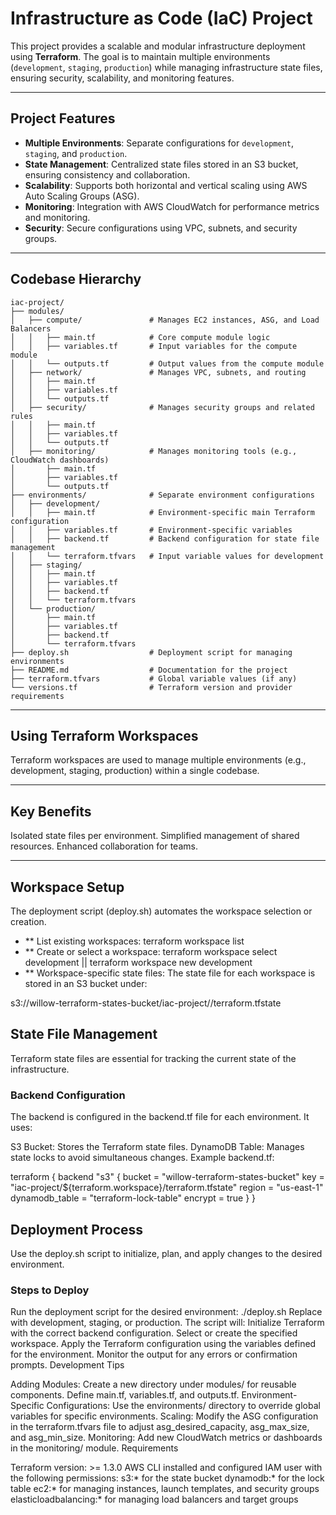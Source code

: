 # Infrastructure as Code (IaC) Project

This project provides a scalable and modular infrastructure deployment using **Terraform**. The goal is to maintain multiple environments (`development`, `staging`, `production`) while managing infrastructure state files, ensuring security, scalability, and monitoring features.

---

## Project Features

- **Multiple Environments**: Separate configurations for `development`, `staging`, and `production`.
- **State Management**: Centralized state files stored in an S3 bucket, ensuring consistency and collaboration.
- **Scalability**: Supports both horizontal and vertical scaling using AWS Auto Scaling Groups (ASG).
- **Monitoring**: Integration with AWS CloudWatch for performance metrics and monitoring.
- **Security**: Secure configurations using VPC, subnets, and security groups.

---

## Codebase Hierarchy

```plaintext
iac-project/
├── modules/
│   ├── compute/               # Manages EC2 instances, ASG, and Load Balancers
│   │   ├── main.tf            # Core compute module logic
│   │   ├── variables.tf       # Input variables for the compute module
│   │   └── outputs.tf         # Output values from the compute module
│   ├── network/               # Manages VPC, subnets, and routing
│   │   ├── main.tf
│   │   ├── variables.tf
│   │   └── outputs.tf
│   ├── security/              # Manages security groups and related rules
│   │   ├── main.tf
│   │   ├── variables.tf
│   │   └── outputs.tf
│   ├── monitoring/            # Manages monitoring tools (e.g., CloudWatch dashboards)
│       ├── main.tf
│       ├── variables.tf
│       └── outputs.tf
├── environments/              # Separate environment configurations
│   ├── development/
│   │   ├── main.tf            # Environment-specific main Terraform configuration
│   │   ├── variables.tf       # Environment-specific variables
│   │   ├── backend.tf         # Backend configuration for state file management
│   │   └── terraform.tfvars   # Input variable values for development
│   ├── staging/
│   │   ├── main.tf
│   │   ├── variables.tf
│   │   ├── backend.tf
│   │   └── terraform.tfvars
│   └── production/
│       ├── main.tf
│       ├── variables.tf
│       ├── backend.tf
│       └── terraform.tfvars
├── deploy.sh                  # Deployment script for managing environments
├── README.md                  # Documentation for the project
├── terraform.tfvars           # Global variable values (if any)
└── versions.tf                # Terraform version and provider requirements
```

---

## Using Terraform Workspaces

Terraform workspaces are used to manage multiple environments (e.g., development, staging, production) within a single codebase.

---

##  Key Benefits
Isolated state files per environment.
Simplified management of shared resources.
Enhanced collaboration for teams.

---

## Workspace Setup
The deployment script (deploy.sh) automates the workspace selection or creation.

- ** List existing workspaces:
terraform workspace list
- ** Create or select a workspace:
terraform workspace select development || terraform workspace new development
- ** Workspace-specific state files:
The state file for each workspace is stored in an S3 bucket under:

s3://willow-terraform-states-bucket/iac-project/<workspace>/terraform.tfstate

## State File Management

Terraform state files are essential for tracking the current state of the infrastructure.

### Backend Configuration
The backend is configured in the backend.tf file for each environment. It uses:

S3 Bucket: Stores the Terraform state files.
DynamoDB Table: Manages state locks to avoid simultaneous changes.
Example backend.tf:

terraform {
  backend "s3" {
    bucket         = "willow-terraform-states-bucket"
    key            = "iac-project/${terraform.workspace}/terraform.tfstate"
    region         = "us-east-1"
    dynamodb_table = "terraform-lock-table"
    encrypt        = true
  }
}

## Deployment Process

Use the deploy.sh script to initialize, plan, and apply changes to the desired environment.

### Steps to Deploy
Run the deployment script for the desired environment:
./deploy.sh <environment>
Replace <environment> with development, staging, or production.
The script will:
Initialize Terraform with the correct backend configuration.
Select or create the specified workspace.
Apply the Terraform configuration using the variables defined for the environment.
Monitor the output for any errors or confirmation prompts.
Development Tips

Adding Modules:
Create a new directory under modules/ for reusable components.
Define main.tf, variables.tf, and outputs.tf.
Environment-Specific Configurations:
Use the environments/ directory to override global variables for specific environments.
Scaling:
Modify the ASG configuration in the terraform.tfvars file to adjust asg_desired_capacity, asg_max_size, and asg_min_size.
Monitoring:
Add new CloudWatch metrics or dashboards in the monitoring/ module.
Requirements

Terraform version: >= 1.3.0
AWS CLI installed and configured
IAM user with the following permissions:
s3:* for the state bucket
dynamodb:* for the lock table
ec2:* for managing instances, launch templates, and security groups
elasticloadbalancing:* for managing load balancers and target groups
